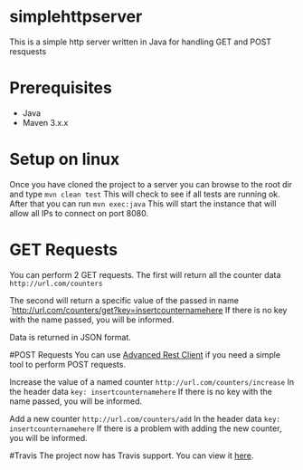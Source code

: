 # simplehttpserver
This is a simple http server written in Java for handling GET and POST resquests

# Prerequisites
 + Java 
 + Maven 3.x.x

# Setup on linux
Once you have cloned the project to a server you can browse to the root dir and type
`mvn clean test`
This will check to see if all tests are running ok.
After that you can run
`mvn exec:java`
This will start the instance that will allow all IPs to connect on port 8080.

# GET Requests
You can perform 2 GET requests. The first will return all the counter data
`http://url.com/counters`

The second will return a specific value of the passed in name
`http://url.com/counters/get?key=insertcounternamehere
If there is no key with the name passed, you will be informed.

Data is returned in JSON format.

#POST Requests
You can use [Advanced Rest Client](https://chrome.google.com/webstore/detail/advanced-rest-client/hgmloofddffdnphfgcellkdfbfbjeloo)
if you need a simple tool to perform POST requests.

Increase the value of a named counter
`http://url.com/counters/increase`
In the header data
`key: insertcounternamehere`
If there is no key with the name passed, you will be informed.

Add a new counter
`http://url.com/counters/add`
In the header data
`key: insertcounternamehere`
If there is a problem with adding the new counter, you will be informed.

#Travis
The project now has Travis support. You can view it [here](https://travis-ci.org/poixen/simplehttpserver).